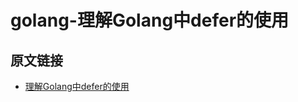 # golang-理解Golang中defer的使用

## 原文链接
* [理解Golang中defer的使用](https://blog.csdn.net/huang_yong_peng/article/details/82950743)

